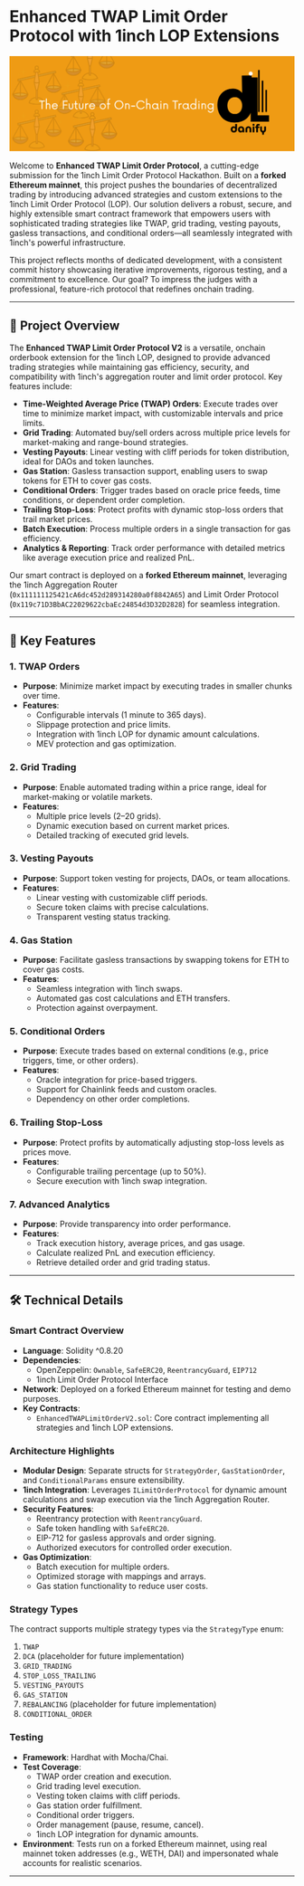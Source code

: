 # Enhanced TWAP Limit Order Protocol with 1inch LOP Extensions

![Project Banner](public/The%20Future%20of%20On-Chain%20Trading.png?text=Enhanced+TWAP+Limit+Order+Protocol) 

Welcome to **Enhanced TWAP Limit Order Protocol**, a cutting-edge submission for the 1inch Limit Order Protocol Hackathon. Built on a **forked Ethereum mainnet**, this project pushes the boundaries of decentralized trading by introducing advanced strategies and custom extensions to the 1inch Limit Order Protocol (LOP). Our solution delivers a robust, secure, and highly extensible smart contract framework that empowers users with sophisticated trading strategies like TWAP, grid trading, vesting payouts, gasless transactions, and conditional orders—all seamlessly integrated with 1inch's powerful infrastructure.

This project reflects months of dedicated development, with a consistent commit history showcasing iterative improvements, rigorous testing, and a commitment to excellence. Our goal? To impress the judges with a professional, feature-rich protocol that redefines onchain trading.

---
## 🌟 Project Overview

The **Enhanced TWAP Limit Order Protocol V2** is a versatile, onchain orderbook extension for the 1inch LOP, designed to provide advanced trading strategies while maintaining gas efficiency, security, and compatibility with 1inch's aggregation router and limit order protocol. Key features include:

- **Time-Weighted Average Price (TWAP) Orders**: Execute trades over time to minimize market impact, with customizable intervals and price limits.
- **Grid Trading**: Automated buy/sell orders across multiple price levels for market-making and range-bound strategies.
- **Vesting Payouts**: Linear vesting with cliff periods for token distribution, ideal for DAOs and token launches.
- **Gas Station**: Gasless transaction support, enabling users to swap tokens for ETH to cover gas costs.
- **Conditional Orders**: Trigger trades based on oracle price feeds, time conditions, or dependent order completion.
- **Trailing Stop-Loss**: Protect profits with dynamic stop-loss orders that trail market prices.
- **Batch Execution**: Process multiple orders in a single transaction for gas efficiency.
- **Analytics & Reporting**: Track order performance with detailed metrics like average execution price and realized PnL.

Our smart contract is deployed on a **forked Ethereum mainnet**, leveraging the 1inch Aggregation Router (`0x111111125421cA6dc452d289314280a0f8842A65`) and Limit Order Protocol (`0x119c71D3BbAC22029622cbaEc24854d3D32D2828`) for seamless integration.

---

## 🚀 Key Features

### 1. TWAP Orders
- **Purpose**: Minimize market impact by executing trades in smaller chunks over time.
- **Features**:
  - Configurable intervals (1 minute to 365 days).
  - Slippage protection and price limits.
  - Integration with 1inch LOP for dynamic amount calculations.
  - MEV protection and gas optimization.

### 2. Grid Trading
- **Purpose**: Enable automated trading within a price range, ideal for market-making or volatile markets.
- **Features**:
  - Multiple price levels (2–20 grids).
  - Dynamic execution based on current market prices.
  - Detailed tracking of executed grid levels.

### 3. Vesting Payouts
- **Purpose**: Support token vesting for projects, DAOs, or team allocations.
- **Features**:
  - Linear vesting with customizable cliff periods.
  - Secure token claims with precise calculations.
  - Transparent vesting status tracking.

### 4. Gas Station
- **Purpose**: Facilitate gasless transactions by swapping tokens for ETH to cover gas costs.
- **Features**:
  - Seamless integration with 1inch swaps.
  - Automated gas cost calculations and ETH transfers.
  - Protection against overpayment.

### 5. Conditional Orders
- **Purpose**: Execute trades based on external conditions (e.g., price triggers, time, or other orders).
- **Features**:
  - Oracle integration for price-based triggers.
  - Support for Chainlink feeds and custom oracles.
  - Dependency on other order completions.

### 6. Trailing Stop-Loss
- **Purpose**: Protect profits by automatically adjusting stop-loss levels as prices move.
- **Features**:
  - Configurable trailing percentage (up to 50%).
  - Secure execution with 1inch swap integration.

### 7. Advanced Analytics
- **Purpose**: Provide transparency into order performance.
- **Features**:
  - Track execution history, average prices, and gas usage.
  - Calculate realized PnL and execution efficiency.
  - Retrieve detailed order and grid trading status.

---

## 🛠 Technical Details

### Smart Contract Overview
- **Language**: Solidity ^0.8.20
- **Dependencies**:
  - OpenZeppelin: `Ownable`, `SafeERC20`, `ReentrancyGuard`, `EIP712`
  - 1inch Limit Order Protocol Interface
- **Network**: Deployed on a forked Ethereum mainnet for testing and demo purposes.
- **Key Contracts**:
  - `EnhancedTWAPLimitOrderV2.sol`: Core contract implementing all strategies and 1inch LOP extensions.

### Architecture Highlights
- **Modular Design**: Separate structs for `StrategyOrder`, `GasStationOrder`, and `ConditionalParams` ensure extensibility.
- **1inch Integration**: Leverages `ILimitOrderProtocol` for dynamic amount calculations and swap execution via the 1inch Aggregation Router.
- **Security Features**:
  - Reentrancy protection with `ReentrancyGuard`.
  - Safe token handling with `SafeERC20`.
  - EIP-712 for gasless approvals and order signing.
  - Authorized executors for controlled order execution.
- **Gas Optimization**:
  - Batch execution for multiple orders.
  - Optimized storage with mappings and arrays.
  - Gas station functionality to reduce user costs.

### Strategy Types
The contract supports multiple strategy types via the `StrategyType` enum:
1. `TWAP`
2. `DCA` (placeholder for future implementation)
3. `GRID_TRADING`
4. `STOP_LOSS_TRAILING`
5. `VESTING_PAYOUTS`
6. `GAS_STATION`
7. `REBALANCING` (placeholder for future implementation)
8. `CONDITIONAL_ORDER`

### Testing
- **Framework**: Hardhat with Mocha/Chai.
- **Test Coverage**:
  - TWAP order creation and execution.
  - Grid trading level execution.
  - Vesting token claims with cliff periods.
  - Gas station order fulfillment.
  - Conditional order triggers.
  - Order management (pause, resume, cancel).
  - 1inch LOP integration for dynamic amounts.
- **Environment**: Tests run on a forked Ethereum mainnet, using real mainnet token addresses (e.g., WETH, DAI) and impersonated whale accounts for realistic scenarios.

---